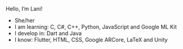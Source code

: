 Hello, I’m Lani!
- She/her
- I am learning: C, C#, C++, Python, JavaScript and Google ML Kit
- I develop in: Dart and Java
- I know: Flutter, HTML, CSS, Google ARCore, LaTeX and Unity

<!---
LaniW/LaniW is a ✨ special ✨ repository because its `README.md` (this file) appears on your GitHub profile.
You can click the Preview link to take a look at your changes.
--->
